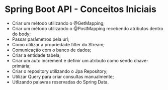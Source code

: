 # Spring Boot API - Conceitos Iniciais
- Criar um método utilizando o @GetMapping;
- Criar um método utilizando o @PostMapping recebendo atributos dentro do body;
- Passar parâmetros pela url;
- Como utilizar a propriedade filter do Stream;
- Comunicação com o banco de dados;
- Criar a entidade tabela;
- Criar um auto increment e definir um atributo como sendo chave-primária;
- Criar o repository utilizando o Jpa Repository;
- Utilizar Query para criar consultas manualmente;
- Utlizando palavras reservadas do Spring Data.
